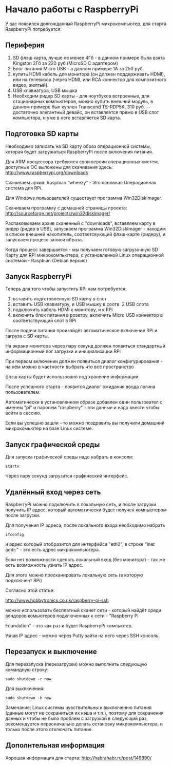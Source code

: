 Начало работы с RaspberryPi
===========================

У вас появился долгожданный RaspberryPi микрокомпьютер, для старта RaspberryPi потребуется:

Периферия
---------

1. SD флэш карта, лучше не менее 4Гб - в данном примере была взята Kingston 2Гб за 220 руб (MicroSD С адаптером)
2. Блог питания Micro USB - а данном примере 1А за 250 руб.
3. купить HDMI кабель для монитора (он должен поддерживать HDMI), или на телевизор (через HDMI, или RCA коннектор для композитного видео, желтый). 
4. USB клавиатура, USB мышка
5. Необходим ридер SD карты - для ноутбуков встроенные, для стационарных компьютеров, можно купить внешний модуль, в данном примере был куплен Transcend TS-RDP5K, 310 руб. -- достаточно элегантный девайс, он вставляется прямо в USB слот компьютера, и уже в него вставляется SD карта.


Подготовка SD карты
-------------------

Необходимо записать на SD карту образ операционной системы, которая будет загружаться RaspberryPi после включения питания.

Для ARM процессора требуются свои версии операционных систем, доступные ОС выложены для скачивания здесь:
http://www.raspberrypi.org/downloads

Скачиваем архив: Raspbian “wheezy” - Это основная Операционная система для RPi.

Для Windows пользователей существует программа Win32DiskImager.

Скачиваем программу с домашней страницы проекта:
http://sourceforge.net/projects/win32diskimager/


Распаковываем архив скаченный с "downloads", вставляем карту в ридер (ридер в USB), запускаем программа Win32DiskImager - находим в списке внешней накопитель, соответсвующий флэш-карте (ридеру), и запускаем процесс записи образа.

Когда процесс завершается - мы получаем готовую загрузочную SD Карту для RPi микрокомпьютера, с установленной Linux операционной системой - Raspbian (Debian версия) 

Запуск RaspberryPi
------------------

Теперь для того чтобы запустить RPi нам потребуется:

1. вставить подготовленную SD карту в слот
2. вставить USB клавиатуру, и USB мышку в соотв. 2 USB слота
3. подключить кабель HDMI к монитору, и к RPi
4. включить блок питания в розетру, включить Micro USB коннектор в соответствующий слот в RPi

После подачи питания произойдёт автоматическое включение RPi и загруза с SD карты.

На экране монитора через пару секунд должен появиться стандартный информационный лог загрузки и инициализации RPi

При первом включении должен появиться диалог конфигурирования - на нём можно в частности выбрать что всё пространство 

флэш карты будет использовано под хранение информации.

После успешного старта - появится диалог ожидания ввода логина пользователем.

Автоматически в установленном образе добавлен один пользовател с именем "pi" и паролем "raspberry" - эти данные и надо ввести чтобы войти в сессию.

Если вы успешно зашли - то можно поздравить вы получили домашний микрокомьютер на базе Linux системе.


Запуск графической среды
------------------------

Для запуска графической среды надо набрать в консоли:

    startx

Через пару секунд загрузится графический интерфейс.


Удалённый вход через сеть
-------------------------

RaspberryPi можно подключить в локальную сеть, и после загрузки получить IP адрес, который автоматически будет получен компьютером после загрузки.

Для получения IP адреса, после локального входа необходимо набрать 

    ifconfig

и адрес который отобразится для интерфейса "eth0", в строке "inet addr:" - это есть адрес микрокомпьютера.


Если нет возможности сделать локальный вход (без монитора) - так же есть возможность узнать IP адрес.

Для этого можно просканировать локальную сеть (в которую подключент RPi)

Согласно этой статье:

http://www.hobbytronics.co.uk/raspberry-pi-ssh

можно использовать бесплатный сканет сети - который найдёт среди вендоров комьютеров подключенных к сети - "Raspberry Pi 

Foundation" - это как раз и будет RaspberryPi компьютер.

Узнав IP адрес - можно через Putty зайти на него через SSH консоль.


Перезапуск и выключение
-----------------------

Для перезапуска (перезагрузки) можно выполнить следующую командную строку:

    sudo shutdown -r now

Для выключения:

    sudo shutdown -h now

Замечание: Linux системы чувствительны к выключению питания (данные могут
не сохраниться их кэша и т.п.), поэтому для сохранения
данных и чтобы не было проблем с загрузкой в следующий раз, рекомендуется первоначально
делать остановку микрокомпьютера, и только после этого отключать питание.


Дополнтельная информация
------------------------

Хорошая информация для старта:
http://habrahabr.ru/post/149890/